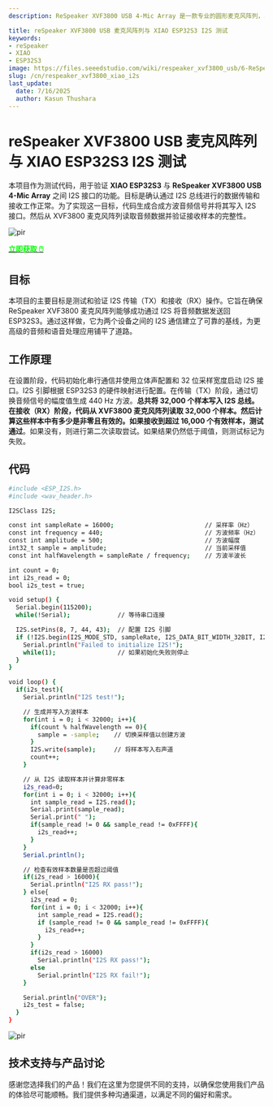 ```yaml
---
description: ReSpeaker XVF3800 USB 4-Mic Array 是一款专业的圆形麦克风阵列，具有 AEC、波束成形、噪声抑制和 360° 语音捕获功能。与 XIAO ESP32S3 配对使用，可为智能设备、机器人和物联网应用提供先进的语音控制功能。探索无缝集成和双模式灵活性。

title: reSpeaker XVF3800 USB 麦克风阵列与 XIAO ESP32S3 I2S 测试
keywords:
- reSpeaker
- XIAO
- ESP32S3
image: https://files.seeedstudio.com/wiki/respeaker_xvf3800_usb/6-ReSpeaker-XVF3800-4-Mic-Array-With-XIAO-ESP32S3.jpg
slug: /cn/respeaker_xvf3800_xiao_i2s
last_update:
  date: 7/16/2025
  author: Kasun Thushara
---
```


# reSpeaker XVF3800 USB 麦克风阵列与 XIAO ESP32S3 I2S 测试

本项目作为测试代码，用于验证 **XIAO ESP32S3** 与 **ReSpeaker XVF3800 USB 4-Mic Array** 之间 I2S 接口的功能。目标是确认通过 I2S 总线进行的数据传输和接收工作正常。为了实现这一目标，代码生成合成方波音频信号并将其写入 I2S 接口。然后从 XVF3800 麦克风阵列读取音频数据并验证接收样本的完整性。

<p style={{textAlign: 'center'}}><img src="https://files.seeedstudio.com/wiki/respeaker_xvf3800_usb/front-xiao.jpg" alt="pir" width={600} height="auto" /></p>

<div class="get_one_now_container" style={{textAlign: 'center'}}>
    <a class="get_one_now_item" href="https://www.seeedstudio.com/ReSpeaker-XVF3800-4-Mic-Array-With-XIAO-ESP32S3-p-6489.html" target="_blank">
            <strong><span><font color={'FFFFFF'} size={"4"}> 立即获取 🖱️</font></span></strong>
    </a>
</div>

## 目标

本项目的主要目标是测试和验证 I2S 传输（TX）和接收（RX）操作。它旨在确保 ReSpeaker XVF3800 麦克风阵列能够成功通过 I2S 将音频数据发送回 ESP32S3。通过这样做，它为两个设备之间的 I2S 通信建立了可靠的基线，为更高级的音频和语音处理应用铺平了道路。


## 工作原理

在设置阶段，代码初始化串行通信并使用立体声配置和 32 位采样宽度启动 I2S 接口。I2S 引脚根据 ESP32S3 的硬件映射进行配置。在传输（TX）阶段，通过切换音频信号的幅度值生成 440 Hz 方波。**总共将 32,000 个样本写入 I2S 总线。在接收（RX）阶段，代码从 XVF3800 麦克风阵列读取 32,000 个样本。然后计算这些样本中有多少是非零且有效的。如果接收到超过 16,000 个有效样本，测试通过**。如果没有，则进行第二次读取尝试。如果结果仍然低于阈值，则测试标记为失败。

## 代码

```bash
#include <ESP_I2S.h>
#include <wav_header.h>

I2SClass I2S;

const int sampleRate = 16000;                         // 采样率（Hz）
const int frequency = 440;                            // 方波频率（Hz）
const int amplitude = 500;                            // 方波幅度
int32_t sample = amplitude;                           // 当前采样值
const int halfWavelength = sampleRate / frequency;    // 方波半波长

int count = 0;
int i2s_read = 0;
bool i2s_test = true;

void setup() {
  Serial.begin(115200);
  while(!Serial);             // 等待串口连接

  I2S.setPins(8, 7, 44, 43);  // 配置 I2S 引脚
  if (!I2S.begin(I2S_MODE_STD, sampleRate, I2S_DATA_BIT_WIDTH_32BIT, I2S_SLOT_MODE_STEREO)){
    Serial.println("Failed to initialize I2S!");
    while(1);                 // 如果初始化失败则停止
  }
}

void loop() {
  if(i2s_test){
    Serial.println("I2S test!");

    // 生成并写入方波样本
    for(int i = 0; i < 32000; i++){
      if(count % halfWavelength == 0){
        sample = -sample;    // 切换采样值以创建方波
      }
      I2S.write(sample);     // 将样本写入右声道
      count++;
    }

    // 从 I2S 读取样本并计算非零样本
    i2s_read=0;
    for(int i = 0; i < 32000; i++){
      int sample_read = I2S.read();
      Serial.print(sample_read);
      Serial.print(" ");
      if(sample_read != 0 && sample_read != 0xFFFF){
        i2s_read++;
      }
    }
    Serial.println();

    // 检查有效样本数量是否超过阈值
    if(i2s_read > 16000){
      Serial.println("I2S RX pass!");
    } else{
      i2s_read = 0;
      for(int i = 0; i < 32000; i++){
        int sample_read = I2S.read();
        if (sample_read != 0 && sample_read != 0xFFFF){
          i2s_read++;
        }
      }
      if(i2s_read > 16000)
        Serial.println("I2S RX pass!");
      else
        Serial.println("I2S RX fail!");
    }

    Serial.println("OVER");
    i2s_test = false;
  }
}
```
<p style={{textAlign: 'center'}}><img src="https://files.seeedstudio.com/wiki/respeaker_xvf3800_usb/i2s.PNG" alt="pir" width={900} height="auto" /></p>

## 技术支持与产品讨论

感谢您选择我们的产品！我们在这里为您提供不同的支持，以确保您使用我们产品的体验尽可能顺畅。我们提供多种沟通渠道，以满足不同的偏好和需求。

<div class="button_tech_support_container">
<a href="https://forum.seeedstudio.com/" class="button_forum"></a> 
<a href="https://www.seeedstudio.com/contacts" class="button_email"></a>
</div>

<div class="button_tech_support_container">
<a href="https://discord.gg/eWkprNDMU7" class="button_discord"></a> 
<a href="https://github.com/Seeed-Studio/wiki-documents/discussions/69" class="button_discussion"></a>
</div>